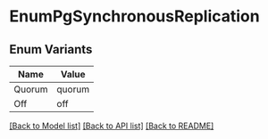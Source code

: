# EnumPgSynchronousReplication

## Enum Variants

| Name | Value |
|---- | -----|
| Quorum | quorum |
| Off | off |


[[Back to Model list]](../README.md#documentation-for-models) [[Back to API list]](../README.md#documentation-for-api-endpoints) [[Back to README]](../README.md)


